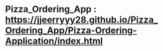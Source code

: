 ﻿# Pizza_Ordering_App : https://jjeerryyy28.github.io/Pizza_Ordering_App/Pizza-Ordering-Application/index.html

